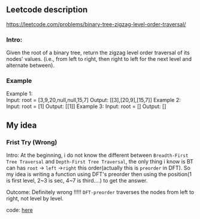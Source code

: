 
## Leetcode description
https://leetcode.com/problems/binary-tree-zigzag-level-order-traversal/

### Intro:
Given the root of a binary tree, return the zigzag level order traversal of its nodes' values. (i.e., from left to right, then right to left for the next level and alternate between).

### Example
Example 1:  
    Input: root = [3,9,20,null,null,15,7]
    Output: [[3],[20,9],[15,7]]
Example 2:
    Input: root = [1]
    Output: [[1]]
Example 3:
    Input: root = []
    Output: []
 
## My idea

### Frist Try (Wrong)
Intro: At the beginning, i do not know the different between `Breadth-First Tree Traversal` and `Depth-First Tree Traversal`, 
the only thing i know is BT can has  `root` -> `left` ->`right` this order(actually this is `preorder` in DFT).
So my idea is writing a function using DFT's preorder then using the position(1 is first level, 2~3 is sec, 4~7 is third....) to get the answer. 

Outcome: Definitely wrong !!!!! `DFT-preorder` traverses the nodes from left to right, not level by level.

code: [here](1.py)

